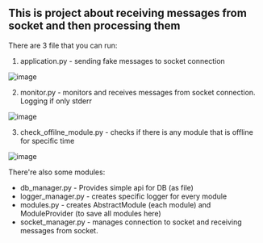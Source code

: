 ## This is project about receiving messages from socket and then processing them

There are 3 file that you can run:
1. application.py - sending fake messages to socket connection

![image](https://user-images.githubusercontent.com/56783638/173069236-a8f82487-c080-4109-ae58-adf8cdc7a984.png)


2. monitor.py - monitors and receives messages from socket connection. Logging if only stderr


![image](https://user-images.githubusercontent.com/56783638/173069384-a3246485-8773-407b-95e5-46b4b5c7af93.png)


3. check_offilne_module.py - checks if there is any module that is offline for specific time

![image](https://user-images.githubusercontent.com/56783638/173069461-10993341-1ddd-4054-ac57-0cbf21921fea.png)

There're also some modules:

- db_manager.py - Provides simple api for DB (as file)
- logger_manager.py - creates specific logger for every module
- modules.py - creates AbstractModule (each module) and ModuleProvider (to save all modules here)
- socket_manager.py - manages connection to socket and receiving messages from socket.
